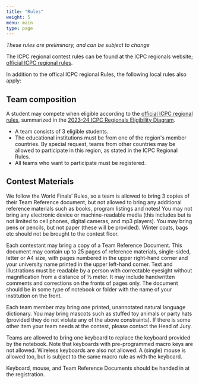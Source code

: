 ```yaml
---
title: "Rules"
weight: 5
menu: main
type: page
---
```

*These rules are preliminary, and can be subject to change*

The ICPC regional contest rules can be found at the ICPC regionals website; [official ICPC regional rules](https://icpc.global/regionals/rules).

In addition to the offical ICPC regional Rules, the following local rules also apply:

## Team composition
A student may compete when eligible according to the [official ICPC regional rules](https://icpc.global/regionals/rules),
summarized in the [2023-24 ICPC Regionals Eligibility Diagram](https://drive.google.com/file/d/15Wk1nODkAqdUuS6tZnCt2Wrscpvx1QGO/view).

* A team consists of 3 eligible students.
* The educational institutions must be from one of the region's member countries. By special request, teams from other countries may be allowed to participate in this region, as stated in the ICPC Regional Rules.
* All teams who want to participate must be registered.


## Contest Materials
We follow the World Finals’ Rules, so a team is allowed to bring 3 copies of their Team Reference document, but not allowed
to bring any additional reference materials such as books, program listings and notes! You may not bring any electronic device
or machine-readable media (this includes but is not limited to cell phones, digital cameras, and mp3 players). You may bring
pens or pencils, but not paper (these will be provided). Winter coats, bags etc should not be brought to the contest floor.

Each contestant may bring a copy of a Team Reference Document. This document may contain up to 25 pages of reference materials,
single-sided, letter or A4 size, with pages numbered in the upper right-hand corner and your university name printed in the upper
left-hand corner. Text and illustrations must be readable by a person with correctable eyesight without magnification from a
distance of ½ meter. It may include handwritten comments and corrections on the fronts of pages only. The document should be
in some type of notebook or folder with the name of your institution on the front.

Each team member may bring one printed, unannotated natural language dictionary. You may bring mascots such as stuffed
toy animals or party hats (provided they do not violate any of the above constraints). If there is some other item your
team needs at the contest, please contact the Head of Jury.

Teams are allowed to bring one keyboard to replace the keyboard provided by the notebook. Note that keyboards with pre-programmed
macro keys are not allowed. Wireless keyboards are also not allowed. A (single) mouse is allowed too, but is subject to the same macro rule as with the keyboard.

Keyboard, mouse, and Team Reference Documents should be handed in at the registration.
